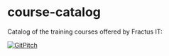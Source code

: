 
# course-catalog

Catalog of the training courses offered by Fractus IT:

[![GitPitch](https://gitpitch.com/assets/badge.svg)](https://gitpitch.com/fractus-io/course-catalog/master?grs=github&t=white)

